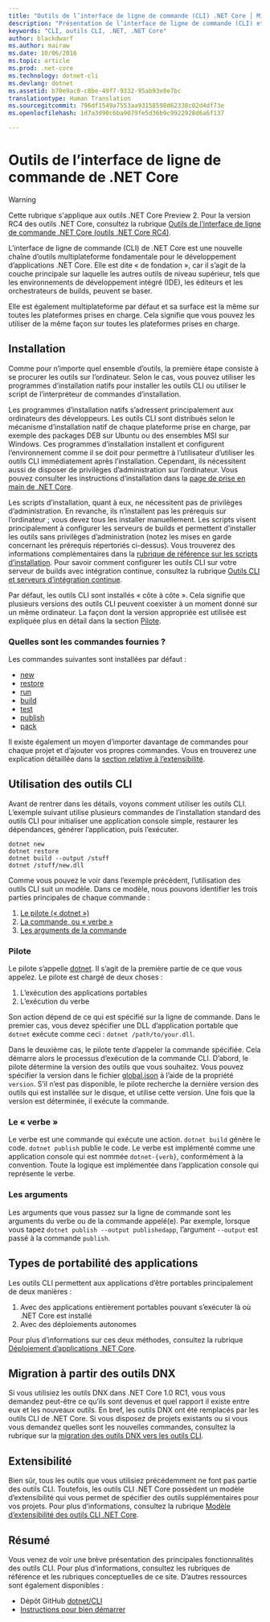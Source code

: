 ```yaml
---
title: "Outils de l’interface de ligne de commande (CLI) .NET Core │ Microsoft Docs"
description: "Présentation de l’interface de ligne de commande (CLI) et de ses principales fonctionnalités"
keywords: "CLI, outils CLI, .NET, .NET Core"
author: blackdwarf
ms.author: mairaw
ms.date: 10/06/2016
ms.topic: article
ms.prod: .net-core
ms.technology: dotnet-cli
ms.devlang: dotnet
ms.assetid: b70e9ac0-c8be-49f7-9332-95ab93e0e7bc
translationtype: Human Translation
ms.sourcegitcommit: 796df1549a7553aa93158598d62338c02d4df73e
ms.openlocfilehash: 1d7a3d90c6ba9079fe5d36b9c9922928d6a6f137

---
```


# <a name="net-core-command-line-interface-tools"></a>Outils de l’interface de ligne de commande de .NET Core

> [!WARNING]
> Cette rubrique s'applique aux outils .NET Core Preview 2. Pour la version RC4 des outils .NET Core, consultez la rubrique [Outils de l’interface de ligne de commande .NET Core (outils .NET Core RC4)](../preview3/tools/index.md).

L’interface de ligne de commande (CLI) de .NET Core est une nouvelle chaîne d’outils multiplateforme fondamentale pour le développement d’applications .NET Core. Elle est dite « de fondation », car il s’agit de la couche principale sur laquelle les autres outils de niveau supérieur, tels que les environnements de développement intégré (IDE), les éditeurs et les orchestrateurs de builds, peuvent se baser. 

Elle est également multiplateforme par défaut et sa surface est la même sur toutes les plateformes prises en charge. Cela signifie que vous pouvez les utiliser de la même façon sur toutes les plateformes prises en charge. 

## <a name="installation"></a>Installation
Comme pour n’importe quel ensemble d’outils, la première étape consiste à se procurer les outils sur l’ordinateur. Selon le cas, vous pouvez utiliser les programmes d’installation natifs pour installer les outils CLI ou utiliser le script de l’interpréteur de commandes d’installation.

Les programmes d’installation natifs s’adressent principalement aux ordinateurs des développeurs. Les outils CLI sont distribués selon le mécanisme d’installation natif de chaque plateforme prise en charge, par exemple des packages DEB sur Ubuntu ou des ensembles MSI sur Windows. Ces programmes d’installation installent et configurent l’environnement comme il se doit pour permettre à l’utilisateur d’utiliser les outils CLI immédiatement après l’installation. Cependant, ils nécessitent aussi de disposer de privilèges d’administration sur l’ordinateur. Vous pouvez consulter les instructions d’installation dans la [page de prise en main de .NET Core](https://aka.ms/dotnetcoregs).

Les scripts d’installation, quant à eux, ne nécessitent pas de privilèges d’administration. En revanche, ils n’installent pas les prérequis sur l’ordinateur ; vous devez tous les installer manuellement. Les scripts visent principalement à configurer les serveurs de builds et permettent d’installer les outils sans privilèges d’administration (notez les mises en garde concernant les prérequis répertoriés ci-dessus). Vous trouverez des informations complémentaires dans la [rubrique de référence sur les scripts d’installation](dotnet-install-script.md). Pour savoir comment configurer les outils CLI sur votre serveur de builds avec intégration continue, consultez la rubrique [Outils CLI et serveurs d’intégration continue](using-ci-with-cli.md). 

Par défaut, les outils CLI sont installés « côte à côte ». Cela signifie que plusieurs versions des outils CLI peuvent coexister à un moment donné sur un même ordinateur. La façon dont la version appropriée est utilisée est expliquée plus en détail dans la section [Pilote](#driver). 

### <a name="what-commands-come-in-the-box"></a>Quelles sont les commandes fournies ?
Les commandes suivantes sont installées par défaut :

* [new](dotnet-new.md)
* [restore](dotnet-restore.md)
* [run](dotnet-run.md)
* [build](dotnet-build.md)
* [test](dotnet-test.md)
* [publish](dotnet-publish.md)
* [pack](dotnet-pack.md)

Il existe également un moyen d’importer davantage de commandes pour chaque projet et d’ajouter vos propres commandes. Vous en trouverez une explication détaillée dans la [section relative à l’extensibilité](#extensibility). 

## <a name="working-with-the-cli"></a>Utilisation des outils CLI

Avant de rentrer dans les détails, voyons comment utiliser les outils CLI. L’exemple suivant utilise plusieurs commandes de l’installation standard des outils CLI pour initialiser une application console simple, restaurer les dépendances, générer l’application, puis l’exécuter. 

```console
dotnet new
dotnet restore
dotnet build --output /stuff
dotnet /stuff/new.dll
```

Comme vous pouvez le voir dans l’exemple précédent, l’utilisation des outils CLI suit un modèle. Dans ce modèle, nous pouvons identifier les trois parties principales de chaque commande :

1. [Le pilote (« dotnet »)](#driver)
2. [La commande, ou « verbe »](#the-verb)
3. [Les arguments de la commande](#the-arguments)

### <a name="driver"></a>Pilote
Le pilote s’appelle [dotnet](dotnet.md). Il s’agit de la première partie de ce que vous appelez. Le pilote est chargé de deux choses :

1. L’exécution des applications portables
2. L’exécution du verbe

Son action dépend de ce qui est spécifié sur la ligne de commande. Dans le premier cas, vous devez spécifier une DLL d’application portable que `dotnet` exécute comme ceci : `dotnet /path/to/your.dll`. 

Dans le deuxième cas, le pilote tente d’appeler la commande spécifiée. Cela démarre alors le processus d’exécution de la commande CLI. D’abord, le pilote détermine la version des outils que vous souhaitez. Vous pouvez spécifier la version dans le fichier [global.json](global-json.md) à l’aide de la propriété `version`. S’il n’est pas disponible, le pilote recherche la dernière version des outils qui est installée sur le disque, et utilise cette version. Une fois que la version est déterminée, il exécute la commande. 

### <a name="the-verb"></a>Le « verbe »
Le verbe est une commande qui exécute une action. `dotnet build` génère le code. `dotnet publish` publie le code. Le verbe est implémenté comme une application console qui est nommée `dotnet-{verb}`, conformément à la convention. Toute la logique est implémentée dans l’application console qui représente le verbe. 

### <a name="the-arguments"></a>Les arguments
Les arguments que vous passez sur la ligne de commande sont les arguments du verbe ou de la commande appelé(e). Par exemple, lorsque vous tapez `dotnet publish --output publishedapp`, l’argument `--output` est passé à la commande `publish`. 

## <a name="types-of-application-portability"></a>Types de portabilité des applications
Les outils CLI permettent aux applications d’être portables principalement de deux manières :

1. Avec des applications entièrement portables pouvant s’exécuter là où .NET Core est installé
2. Avec des déploiements autonomes

Pour plus d’informations sur ces deux méthodes, consultez la rubrique [Déploiement d’applications .NET Core](../deploying/index.md). 

## <a name="migration-from-dnx"></a>Migration à partir des outils DNX
Si vous utilisiez les outils DNX dans .NET Core 1.0 RC1, vous vous demandez peut-être ce qu’ils sont devenus et quel rapport il existe entre eux et les nouveaux outils. En bref, les outils DNX ont été remplacés par les outils CLI de .NET Core. Si vous disposez de projets existants ou si vous vous demandez quelles sont les nouvelles commandes, consultez la rubrique sur la [migration des outils DNX vers les outils CLI](../migrating-from-dnx.md). 

## <a name="extensibility"></a>Extensibilité
Bien sûr, tous les outils que vous utilisiez précédemment ne font pas partie des outils CLI. Toutefois, les outils CLI .NET Core possèdent un modèle d’extensibilité qui vous permet de spécifier des outils supplémentaires pour vos projets. Pour plus d’informations, consultez la rubrique [Modèle d’extensibilité des outils CLI .NET Core](extensibility.md).

## <a name="summary"></a>Résumé
Vous venez de voir une brève présentation des principales fonctionnalités des outils CLI. Pour plus d’informations, consultez les rubriques de référence et les rubriques conceptuelles de ce site. D’autres ressources sont également disponibles :
* Dépôt GitHub [dotnet/CLI](https://github.com/dotnet/cli/)
* [Instructions pour bien démarrer](https://aka.ms/dotnetcoregs/)



<!--HONumber=Feb17_HO2-->


